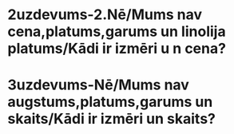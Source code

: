 # 2uzdevums-2.Nē/Mums nav cena,platums,garums un linolija platums/Kādi ir izmēri u n cena?
# 3uzdevums-Nē/Mums nav augstums,platums,garums un skaits/Kādi ir izmēri  un skaits?